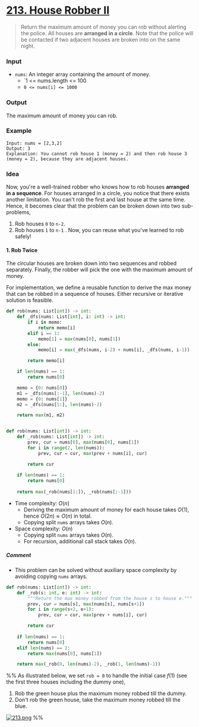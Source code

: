 # [213. House Robber II](https://leetcode.com/problems/house-robber-ii/)
> Return the maximum amount of money you can rob without alerting the police. All houses are **arranged in a circle**. Note that the police will be contacted if two adjacent houses are broken into on the same night.
### Input
* `nums`: An integer array containing the amount of money.
	* `1 <= nums.length <= 100
	* `0 <= nums[i] <= 1000`
### Output
The maximum amount of money you can rob.
### Example
```
Input: nums = [2,3,2]
Output: 3
Explanation: You cannot rob house 1 (money = 2) and then rob house 3 (money = 2), because they are adjacent houses.
```
### Idea
Now, you're a well-trained robber who knows how to rob houses **arranged in a sequence**. For houses arranged in a circle, you notice that there exists another limitation. You can't rob the first and last house at the same time. Hence, it becomes clear that the problem can be broken down into two sub-problems,
1. Rob houses `0` to `n-2`.
2. Rob houses `1` to `n-1` .
Now, you can reuse what you've learned to rob safely!
#### 1. Rob Twice
The circular houses are broken down into two sequences and robbed separately. Finally, the robber will pick the one with the maximum amount of money.

For implementation, we define a reusable function to derive the max money that can be robbed in a sequence of houses. Either recursive or iterative solution is feasible.
```python
def rob(nums: List[int]) -> int:
    def _dfs(nums: List[int], i: int) -> int:
        if i in memo:
            return memo[i]
        elif i == 1:
            memo[1] = max(nums[0], nums[1])
        else:
            memo[i] = max(_dfs(nums, i-2) + nums[i], _dfs(nums, i-1))

        return memo[i]

    if len(nums) == 1:
        return nums[0]

    memo = {0: nums[0]}
    m1 = _dfs(nums[:-1], len(nums)-2)
    memo = {0: nums[1]}
    m2 = _dfs(nums[1:], len(nums)-2)

    return max(m1, m2)


def rob(nums: List[int]) -> int:
    def _rob(nums: List[int]) -> int:
        prev, cur = nums[0], max(nums[0], nums[1])
        for i in range(2, len(nums)):
            prev, cur = cur, max(prev + nums[i], cur)

        return cur
    
    if len(nums) == 1:
        return nums[0]
    
    return max(_rob(nums[1:]), _rob(nums[:-1]))
```
* Time complexity: $O(n)$
	* Deriving the maximum amount of money for each house takes $O(1)$, hence $O(2n) \approx O(n)$ in total.
	* Copying split `nums` arrays takes $O(n)$.
* Space complexity: $O(n)$
	* Copying split `nums` arrays takes $O(n)$.
	* For recursion, additional call stack takes $O(n)$.
##### Comment
* This problem can be solved without auxiliary space complexity by avoiding copying `nums` arrays.
```python
def rob(nums: List[int]) -> int:
    def _rob(s: int, e: int) -> int:
        """Return the max money robbed from the house s to house e."""
        prev, cur = nums[s], max(nums[s], nums[s+1])
        for i in range(s+2, e+1):
            prev, cur = cur, max(prev + nums[i], cur)

        return cur
    
    if len(nums) == 1:
        return nums[0]
    elif len(nums) == 2:
        return max(nums[0], nums[1])

    return max(_rob(0, len(nums)-2), _rob(1, len(nums)-1))
```

%% As illustrated below, we set `rob = 0` to handle the initial case $f(1)$ (see the first three houses including the dummy one),
1. Rob the green house plus the maximum money robbed till the dummy.
2. Don't rob the green house, take the maximum money robbed till the blue.

[![213.png](https://i.postimg.cc/KcLQF1Q3/213.png)](https://postimg.cc/V5fXWLxz) %%